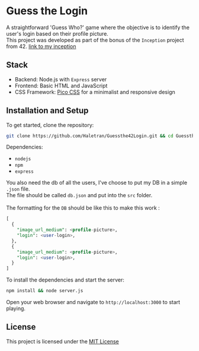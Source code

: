 # Guess the Login

A straightforward 'Guess Who?' game where the objective is to identify the user's login based on their profile picture.<br>
This project was developed as part of the bonus of the ```Inception``` project from 42. [link to my inception](https://github.com/Haletran/42_Inception)

## Stack

  - Backend: Node.js with ```Express``` server
  - Frontend: Basic HTML and JavaScript
  - CSS Framework: [Pico CSS](https://picocss.com/) for a minimalist and responsive design


## Installation and Setup

To get started, clone the repository:
```bash
git clone https://github.com/Haletran/Guessthe42Login.git && cd Guessthe42Login
```

Dependencies:
- ```nodejs```
- ```npm```
- ```express```

You also need the db of all the users, I've choose to put my DB in a simple ```.json``` file. <br>
The file should be called ```db.json``` and put into the ```src``` folder.<br><br>
The formatting for the ```DB``` should be like this to make this work :

```sql
[
  {
    "image_url_medium": <profile-picture>,
    "login": <user-login>,
  },
  {
    "image_url_medium": <profile-picture>,
    "login": <user-login>,
  }
]

```


To install the dependencies and start the server:
```bash
npm install && node server.js
```

Open your web browser and navigate to ```http://localhost:3000``` to start playing.

## License 

This project is licensed under the [MIT License](LICENSE)


